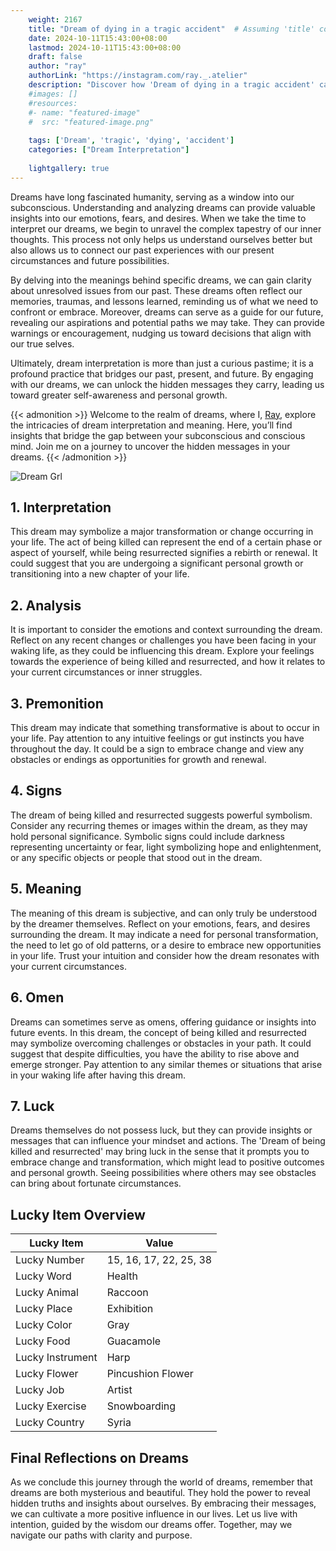 ```yaml
---
    weight: 2167
    title: "Dream of dying in a tragic accident"  # Assuming 'title' column exists
    date: 2024-10-11T15:43:00+08:00
    lastmod: 2024-10-11T15:43:00+08:00
    draft: false
    author: "ray"
    authorLink: "https://instagram.com/ray._.atelier"
    description: "Discover how 'Dream of dying in a tragic accident' can interpret your future and uncover its significant meanings in your life."
    #images: []
    #resources:
    #- name: "featured-image"
    #  src: "featured-image.png"
    
    tags: ['Dream', 'tragic', 'dying', 'accident']
    categories: ["Dream Interpretation"]
    
    lightgallery: true
---
```

    
Dreams have long fascinated humanity, serving as a window into our subconscious. Understanding and analyzing dreams can provide valuable insights into our emotions, fears, and desires. When we take the time to interpret our dreams, we begin to unravel the complex tapestry of our inner thoughts. This process not only helps us understand ourselves better but also allows us to connect our past experiences with our present circumstances and future possibilities.

By delving into the meanings behind specific dreams, we can gain clarity about unresolved issues from our past. These dreams often reflect our memories, traumas, and lessons learned, reminding us of what we need to confront or embrace. Moreover, dreams can serve as a guide for our future, revealing our aspirations and potential paths we may take. They can provide warnings or encouragement, nudging us toward decisions that align with our true selves.

Ultimately, dream interpretation is more than just a curious pastime; it is a profound practice that bridges our past, present, and future. By engaging with our dreams, we can unlock the hidden messages they carry, leading us toward greater self-awareness and personal growth.

{{< admonition >}}
Welcome to the realm of dreams, where I, [Ray](https://instagram.com/ray._.atelier), explore the intricacies of dream interpretation and meaning. Here, you’ll find insights that bridge the gap between your subconscious and conscious mind. Join me on a journey to uncover the hidden messages in your dreams.
{{< /admonition >}}

![Dream Grl](https://cdn.pixabay.com/photo/2017/11/02/03/35/gothic-2910057_1280.jpg "Dream Grl")

## 1. Interpretation
 This dream may symbolize a major transformation or change occurring in your life. The act of being killed can represent the end of a certain phase or aspect of yourself, while being resurrected signifies a rebirth or renewal. It could suggest that you are undergoing a significant personal growth or transitioning into a new chapter of your life.

## 2. Analysis
 It is important to consider the emotions and context surrounding the dream. Reflect on any recent changes or challenges you have been facing in your waking life, as they could be influencing this dream. Explore your feelings towards the experience of being killed and resurrected, and how it relates to your current circumstances or inner struggles.

## 3. Premonition
 This dream may indicate that something transformative is about to occur in your life. Pay attention to any intuitive feelings or gut instincts you have throughout the day. It could be a sign to embrace change and view any obstacles or endings as opportunities for growth and renewal.

## 4. Signs
 The dream of being killed and resurrected suggests powerful symbolism. Consider any recurring themes or images within the dream, as they may hold personal significance. Symbolic signs could include darkness representing uncertainty or fear, light symbolizing hope and enlightenment, or any specific objects or people that stood out in the dream.

## 5. Meaning
 The meaning of this dream is subjective, and can only truly be understood by the dreamer themselves. Reflect on your emotions, fears, and desires surrounding the dream. It may indicate a need for personal transformation, the need to let go of old patterns, or a desire to embrace new opportunities in your life. Trust your intuition and consider how the dream resonates with your current circumstances.

## 6. Omen
 Dreams can sometimes serve as omens, offering guidance or insights into future events. In this dream, the concept of being killed and resurrected may symbolize overcoming challenges or obstacles in your path. It could suggest that despite difficulties, you have the ability to rise above and emerge stronger. Pay attention to any similar themes or situations that arise in your waking life after having this dream.

## 7. Luck
 Dreams themselves do not possess luck, but they can provide insights or messages that can influence your mindset and actions. The 'Dream of being killed and resurrected' may bring luck in the sense that it prompts you to embrace change and transformation, which might lead to positive outcomes and personal growth. Seeing possibilities where others may see obstacles can bring about fortunate circumstances.

## Lucky Item Overview
| Lucky Item          | Value              |
|---------------|--------------------|
| Lucky Number        | 15, 16, 17, 22, 25, 38  |
| Lucky Word          | Health |
| Lucky Animal        | Raccoon |
| Lucky Place         | Exhibition     |
| Lucky Color         | Gray     |
| Lucky Food          | Guacamole      |
| Lucky Instrument    | Harp |
| Lucky Flower        | Pincushion Flower    |
| Lucky Job           | Artist       |
| Lucky Exercise      | Snowboarding  |
| Lucky Country       | Syria    |


##  Final Reflections on Dreams

As we conclude this journey through the world of dreams, remember that dreams are both mysterious and beautiful. They hold the power to reveal hidden truths and insights about ourselves. By embracing their messages, we can cultivate a more positive influence in our lives. Let us live with intention, guided by the wisdom our dreams offer. Together, may we navigate our paths with clarity and purpose.
